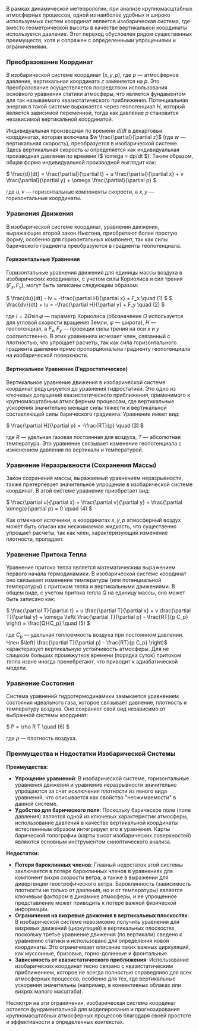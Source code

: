 В рамках динамической метеорологии, при анализе крупномасштабных атмосферных процессов, одной из наиболее удобных и широко используемых систем координат является изобарическая система, где вместо геометрической высоты в качестве вертикальной координаты используется давление. Этот переход обусловлен рядом существенных преимуществ, хотя и сопряжен с определенными упрощениями и ограничениями.

### Преобразование Координат

В изобарической системе координат $(x, y, p)$, где $p$ — атмосферное давление, вертикальная координата $z$ заменяется на $p$. Это преобразование осуществляется посредством использования основного уравнения статики атмосферы, что является фундаментом для так называемого квазистатического приближения. Потенциальная энергия в такой системе выражается через геопотенциал $H$, который является зависимой переменной, тогда как давление $p$ становится независимой вертикальной координатой.

Индивидуальная производная по времени $d/dt$ в декартовых координатах, которая включала $w \frac{\partial}{\partial z}$ (где $w$ — вертикальная скорость), преобразуется в изобарической системе. Здесь вертикальная скорость $\omega$ определяется как индивидуальная производная давления по времени ($ \omega = dp/dt $). Таким образом, общая форма индивидуальной производной выглядит как:

$ \frac{d}{dt} = \frac{\partial}{\partial t} + u \frac{\partial}{\partial x} + v \frac{\partial}{\partial y} + \omega \frac{\partial}{\partial p} $

где $u, v$ — горизонтальные компоненты скорости, а $x, y$ — горизонтальные координаты.

### Уравнения Движения

В изобарической системе координат, уравнения движения, выражающие второй закон Ньютона, приобретают более простую форму, особенно для горизонтальных компонент, так как силы барического градиента преобразуются в градиенты геопотенциала.

#### Горизонтальные Уравнения

Горизонтальные уравнения движения для единицы массы воздуха в изобарических координатах, с учетом силы Кориолиса и сил трения ($F_x, F_y$), могут быть записаны следующим образом:

$ \frac{du}{dt} - lv = -\frac{\partial H}{\partial x} + F_x \quad (1) $
$ \frac{dv}{dt} + lu = -\frac{\partial H}{\partial y} + F_y \quad (2) $

где $l = 2\Omega \sin\varphi$ — параметр Кориолиса (обозначение $\Omega$ используется для угловой скорости вращения Земли, $\varphi$ — широта), $H$ — геопотенциал, а $F_x, F_y$ — проекции силы трения на оси $x$ и $y$ соответственно. В этих уравнениях исчезает член, связанный с плотностью, что упрощает расчеты, так как сила горизонтального градиента давления прямо пропорциональна градиенту геопотенциала на изобарической поверхности.

#### Вертикальное Уравнение (Гидростатическое)

Вертикальное уравнение движения в изобарической системе координат редуцируется до уравнения гидростатики. Это одно из ключевых допущений квазистатического приближения, применимого к крупномасштабным атмосферным процессам, где вертикальные ускорения значительно меньше силы тяжести и вертикальной составляющей силы барического градиента. Уравнение имеет вид:

$ \frac{\partial H}{\partial p} = -\frac{RT}{p} \quad (3) $

где $R$ — удельная газовая постоянная для воздуха, $T$ — абсолютная температура. Это уравнение связывает изменение геопотенциала с изменением давления по вертикали и температурой.

### Уравнение Неразрывности (Сохранения Массы)

Закон сохранения массы, выражаемый уравнением неразрывности, также претерпевает значительное упрощение в изобарической системе координат. В этой системе уравнение приобретает вид:

$ \frac{\partial u}{\partial x} + \frac{\partial v}{\partial y} + \frac{\partial \omega}{\partial p} = 0 \quad (4) $

Как отмечают источники, в координатах $x, y, p$ атмосферный воздух может быть описан как несжимаемая жидкость, что существенно упрощает расчеты, так как член, характеризующий изменение плотности, пропадает.

### Уравнение Притока Тепла

Уравнение притока тепла является математическим выражением первого начала термодинамики. В изобарической системе координат оно связывает изменение температуры (или потенциальной температуры) с притоком тепла и вертикальными движениями. В общем виде, с учетом притока тепла $Q$ на единицу массы, оно может быть записано как:

$ \frac{\partial T}{\partial t} + u \frac{\partial T}{\partial x} + v \frac{\partial T}{\partial y} + \omega \left( \frac{\partial T}{\partial p} - \frac{RT}{p C_p} \right) = \frac{Q}{C_p} \quad (5) $

где $C_p$ — удельная теплоемкость воздуха при постоянном давлении. Член $\left( \frac{\partial T}{\partial p} - \frac{RT}{p C_p} \right)$ характеризует вертикальную устойчивость атмосферы. Для не слишком больших промежутков времени (порядка суток) притоком тепла извне иногда пренебрегают, что приводит к адиабатической модели.

### Уравнение Состояния

Система уравнений гидротермодинамики замыкается уравнением состояния идеального газа, которое связывает давление, плотность и температуру воздуха. Оно сохраняет свой вид независимо от выбранной системы координат:

$ P = \rho R T \quad (6) $

где $\rho$ — плотность воздуха.

### Преимущества и Недостатки Изобарической Системы

**Преимущества:**

* **Упрощение уравнений**: В изобарической системе, горизонтальные уравнения движения и уравнение неразрывности значительно упрощаются за счет исключения плотности из явного вида уравнений, что описывается как свойство "несжимаемости" в данной системе.
* **Удобство для барического поля**: Поскольку барическое поле (поле давления) является одной из ключевых характеристик атмосферы, использование давления в качестве вертикальной координаты естественным образом интегрирует его в уравнения. Карты барической топографии (карты высот изобарических поверхностей) являются основным инструментом синоптического анализа.

**Недостатки:**

* **Потеря бароклинных членов**: Главный недостаток этой системы заключается в потере бароклинных членов в уравнениях для компонент вихря скорости ветра, а также в выражении для дивергенции геострофического ветра. Бароклинность (зависимость плотности не только от давления, но и от температуры) является ключевым фактором в динамике атмосферы, и ее упрощенное представление может приводить к потере важной физической информации.
* **Ограничения на вихревые движения в вертикальных плоскостях**: В изобарической системе невозможно получить уравнения для вихревых движений (циркуляций) в вертикальных плоскостях, поскольку третье уравнение движения (по вертикали) сведено к уравнению статики и использовано для определения новой координаты. Это ограничивает описание таких важных циркуляций, как муссонные, бризовые, горно-долинные и фронтальные.
* **Зависимость от квазистатического приближения**: Использование изобарических координат тесно связано с квазистатическим приближением, которое не всегда полностью справедливо для всех атмосферных процессов, особенно для тех, где вертикальные ускорения значительны (например, в конвективных облаках или вихрях малого масштаба).

Несмотря на эти ограничения, изобарическая система координат остается фундаментальной для моделирования и прогнозирования крупномасштабных атмосферных процессов благодаря своей простоте и эффективности в определенных контекстах.
